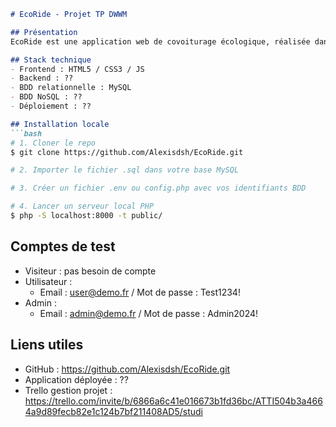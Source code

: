 ```markdown
# EcoRide - Projet TP DWWM

## Présentation
EcoRide est une application web de covoiturage écologique, réalisée dans le cadre du TP "Développeur Web".

## Stack technique
- Frontend : HTML5 / CSS3 / JS
- Backend : ??
- BDD relationnelle : MySQL
- BDD NoSQL : ??
- Déploiement : ??

## Installation locale
```bash
# 1. Cloner le repo
$ git clone https://github.com/Alexisdsh/EcoRide.git

# 2. Importer le fichier .sql dans votre base MySQL

# 3. Créer un fichier .env ou config.php avec vos identifiants BDD

# 4. Lancer un serveur local PHP
$ php -S localhost:8000 -t public/
```

## Comptes de test
- Visiteur : pas besoin de compte
- Utilisateur :
  - Email : user@demo.fr / Mot de passe : Test1234!
- Admin :
  - Email : admin@demo.fr / Mot de passe : Admin2024!

## Liens utiles
- GitHub : https://github.com/Alexisdsh/EcoRide.git
- Application déployée : ??
- Trello gestion projet : https://trello.com/invite/b/6866a6c41e016673b1fd36bc/ATTI504b3a4664a9d89fecb82e1c124b7bf211408AD5/studi
```